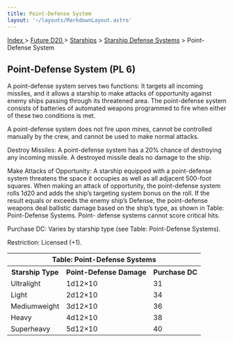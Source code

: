 ```yaml
---
title: Point-Defense System
layout: '~/layouts/MarkdownLayout.astro'
---
```


[ Index ](/) > [ Future D20 ](/future.d20.srd) > [Starships](/future.d20.srd/starships) > [Starship Defense Systems](/future.d20.srd/starships/starship.defense) > Point-Defense System

## Point-Defense System (PL 6)

A point-defense system serves two functions: It targets all incoming missiles,
and it allows a starship to make attacks of opportunity against enemy ships
passing through its threatened area. The point-defense system consists of
batteries of automated weapons programmed to fire when either of these two
conditions is met.

A point-defense system does not fire upon mines, cannot be controlled manually
by the crew, and cannot be used to make normal attacks.

Destroy Missiles: A point-defense system has a 20% chance of destroying any
incoming missile. A destroyed missile deals no damage to the ship.

Make Attacks of Opportunity: A starship equipped with a point-defense system
threatens the space it occupies as well as all adjacent 500-foot squares. When
making an attack of opportunity, the point-defense system rolls 1d20 and adds
the ship’s targeting system bonus on the roll. If the result equals or exceeds
the enemy ship’s Defense, the point-defense weapons deal ballistic damage
based on the ship’s type, as shown in Table: Point-Defense Systems. Point-
defense systems cannot score critical hits.

Purchase DC: Varies by starship type (see Table: Point-Defense Systems).

Restriction: Licensed (+1).


<table> <tr><th colspan="3">Table: Point-Defense Systems</th></tr> <tr><th>Starship Type</th><th>Point-Defense Damage</th><th>Purchase DC</th></tr> <tr><td>Ultralight</td><td>1d12×10</td><td>31</td></tr> <tr class="shaded"><td>Light</td><td>2d12×10</td><td>34</td></tr> <tr><td>Mediumweight</td><td>3d12×10</td><td>36</td></tr> <tr class="shaded"><td>Heavy</td><td>4d12×10</td><td>38</td></tr> <tr><td>Superheavy</td><td>5d12×10</td><td>40</td></tr> </table>


